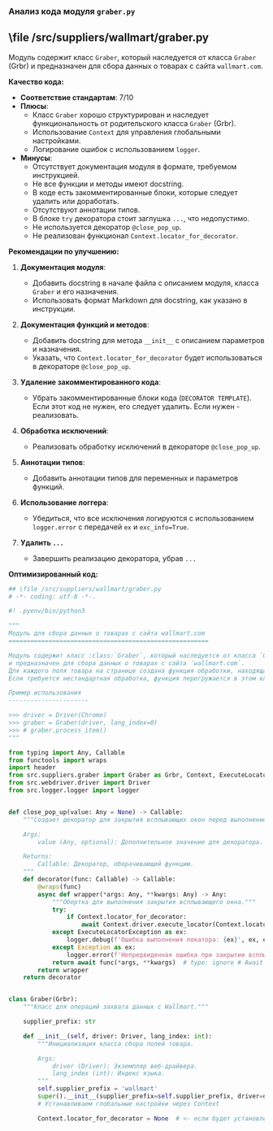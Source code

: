 ### **Анализ кода модуля `graber.py`**

## \file /src/suppliers/wallmart/graber.py

Модуль содержит класс `Graber`, который наследуется от класса `Graber` (Grbr) и предназначен для сбора данных о товарах с сайта `wallmart.com`.

**Качество кода:**

- **Соответствие стандартам**: 7/10
- **Плюсы**:
    - Класс `Graber` хорошо структурирован и наследует функциональность от родительского класса `Graber` (Grbr).
    - Использование `Context` для управления глобальными настройками.
    - Логирование ошибок с использованием `logger`.
- **Минусы**:
    - Отсутствует документация модуля в формате, требуемом инструкцией.
    - Не все функции и методы имеют docstring.
    - В коде есть закомментированные блоки, которые следует удалить или доработать.
    - Отсутствуют аннотации типов.
    - В блоке `try` декоратора стоит заглушка `...`, что недопустимо.
    - Не используется декоратор `@close_pop_up`.
    - Не реализован функционал `Context.locator_for_decorator`.

**Рекомендации по улучшению:**

1.  **Документация модуля**:
    - Добавить docstring в начале файла с описанием модуля, класса `Graber` и его назначения.
    - Использовать формат Markdown для docstring, как указано в инструкции.

2.  **Документация функций и методов**:
    - Добавить docstring для метода `__init__` с описанием параметров и назначения.
    - Указать, что `Context.locator_for_decorator` будет использоваться в декораторе `@close_pop_up`.

3.  **Удаление закомментированного кода**:
    - Убрать закомментированные блоки кода (`DECORATOR TEMPLATE`). Если этот код не нужен, его следует удалить. Если нужен - реализовать.

4.  **Обработка исключений**:
    - Реализовать обработку исключений в декораторе `@close_pop_up`.

5.  **Аннотации типов**:
    - Добавить аннотации типов для переменных и параметров функций.

6.  **Использование логгера**:
    - Убедиться, что все исключения логируются с использованием `logger.error` с передачей `ex` и `exc_info=True`.

7. **Удалить `...`**
    - Завершить реализацию декоратора, убрав `...`

**Оптимизированный код:**

```python
## \file /src/suppliers/wallmart/graber.py
# -*- coding: utf-8 -*-.

#! .pyenv/bin/python3

"""
Модуль для сбора данных о товарах с сайта wallmart.com
=======================================================

Модуль содержит класс :class:`Graber`, который наследуется от класса `Graber` (Grbr)
и предназначен для сбора данных о товарах с сайта `wallmart.com`.
Для каждого поля товара на странице создана функция обработки, находящаяся в родительском классе.
Если требуется нестандартная обработка, функция перегружается в этом классе.

Пример использования
----------------------

>>> driver = Driver(Chrome)
>>> graber = Graber(driver, lang_index=0)
>>> # graber.process_item()
"""

from typing import Any, Callable
from functools import wraps
import header
from src.suppliers.graber import Graber as Grbr, Context, ExecuteLocatorException
from src.webdriver.driver import Driver
from src.logger.logger import logger


def close_pop_up(value: Any = None) -> Callable:
    """Создает декоратор для закрытия всплывающих окон перед выполнением основной логики функции.

    Args:
        value (Any, optional): Дополнительное значение для декоратора. По умолчанию None.

    Returns:
        Callable: Декоратор, оборачивающий функцию.
    """
    def decorator(func: Callable) -> Callable:
        @wraps(func)
        async def wrapper(*args: Any, **kwargs: Any) -> Any:
            """Обертка для выполнения закрытия всплывающего окна."""
            try:
                if Context.locator_for_decorator:
                    await Context.driver.execute_locator(Context.locator_for_decorator)  # type: ignore # Await async pop-up close
            except ExecuteLocatorException as ex:
                logger.debug(f'Ошибка выполнения локатора: {ex}', ex, exc_info=True)
            except Exception as ex:
                logger.error(f'Непредвиденная ошибка при закрытии всплывающего окна: {ex}', ex, exc_info=True)
            return await func(*args, **kwargs)  # type: ignore # Await the main function
        return wrapper
    return decorator


class Graber(Grbr):
    """Класс для операций захвата данных с Wallmart."""

    supplier_prefix: str

    def __init__(self, driver: Driver, lang_index: int):
        """Инициализация класса сбора полей товара.

        Args:
            driver (Driver): Экземпляр веб-драйвера.
            lang_index (int): Индекс языка.
        """
        self.supplier_prefix = 'wallmart'
        super().__init__(supplier_prefix=self.supplier_prefix, driver=driver, lang_index=lang_index)
        # Устанавливаем глобальные настройки через Context

        Context.locator_for_decorator = None  # <- если будет установлено значение - то оно выполнится в декораторе `@close_pop_up`